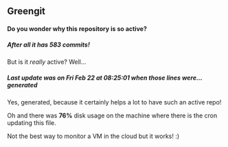 ## Greengit

#### Do you wonder why this repository is so active?

##### After all it has 583 commits!

But is it *really* active? Well...

##### Last update was on Fri Feb 22 at 08:25:01 when those lines were... generated

Yes, generated, because it certainly helps a lot to have such an active repo!

Oh and there was **76%** disk usage on the machine
where there is the cron updating this file.

Not the best way to monitor a VM in the cloud but it works! :)
